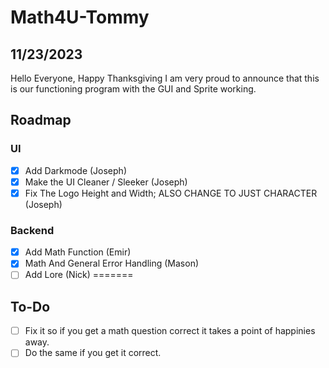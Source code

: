 # Math4U-Tommy

## 11/23/2023 
Hello Everyone, Happy Thanksgiving I am very proud to announce that this is our functioning program with the GUI and Sprite working.

## Roadmap

### UI
- [X] Add Darkmode (Joseph)
- [X] Make the UI Cleaner / Sleeker (Joseph)
- [x] Fix The Logo Height and Width; ALSO CHANGE TO JUST CHARACTER (Joseph) 
### Backend
- [X] Add Math Function (Emir)
- [X] Math And General Error Handling (Mason)
- [ ] Add Lore (Nick)
=======
## To-Do
- [ ] Fix it so if you get a math question correct it takes a point of happinies away.
- [ ] Do the same if you get it correct.
